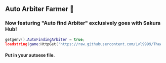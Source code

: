 ## Auto Arbiter Farmer 🌟
### Now featuring "Auto find Arbiter" exclusively goes with Sakura Hub!

```lua
getgenv().AutoFindingArbiter = true;
loadstring(game:HttpGet("https://raw.githubusercontent.com/Lvl9999/TheArbiter/main/AutoFinder"))();
```
#### Put in your autoexe file.
